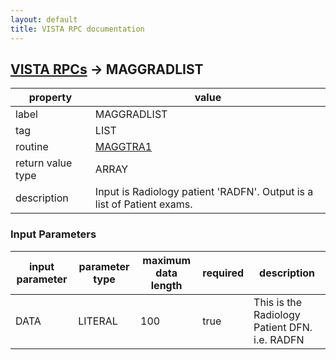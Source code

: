 ```yaml
---
layout: default
title: VISTA RPC documentation
---
```




## [VISTA RPCs](TableOfContent.md) &#8594; MAGGRADLIST 

 property | value 
--- | --- 
 label | MAGGRADLIST
 tag | LIST
 routine | [MAGGTRA1](http://code.osehra.org/dox/Routine_MAGGTRA1_source.html)
 return value type | ARRAY
 description | Input is Radiology patient 'RADFN'. Output is a list of Patient exams.

### Input Parameters

| input parameter | parameter type | maximum data length | required | description | 
| --- | --- | --- | --- | --- | 
| DATA | LITERAL | 100 | true | This is the Radiology Patient DFN.   i.e.  RADFN | 